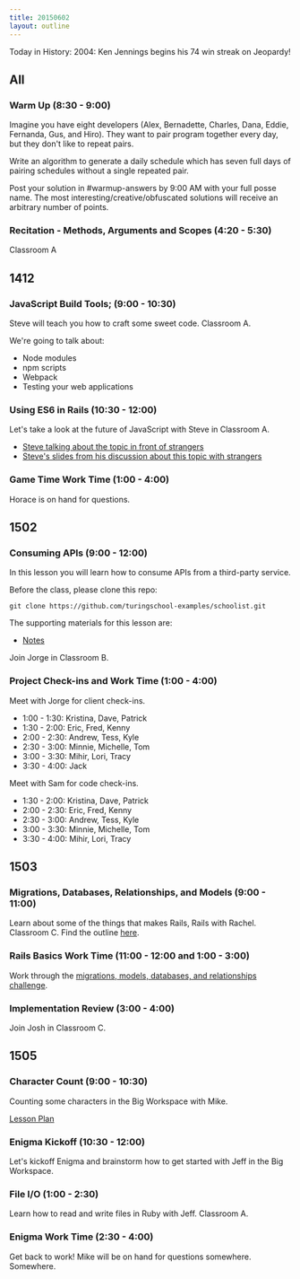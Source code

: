 ```yaml
---
title: 20150602
layout: outline
---
```


Today in History: 2004: Ken Jennings begins his 74 win streak on Jeopardy!

## All

### Warm Up (8:30 - 9:00)

Imagine you have eight developers (Alex, Bernadette, Charles, Dana, Eddie, Fernanda, Gus, and Hiro). They want to pair program together every day, but they don't like to repeat pairs.

Write an algorithm to generate a daily schedule which has seven full days of pairing schedules without a single repeated pair.

Post your solution in #warmup-answers by 9:00 AM with your full posse name.
The most interesting/creative/obfuscated solutions will receive an arbitrary number of points.

### Recitation - Methods, Arguments and Scopes (4:20 - 5:30)

Classroom A


## 1412

### JavaScript Build Tools; (9:00 - 10:30)

Steve will teach you how to craft some sweet code. Classroom A.

We're going to talk about:

* Node modules
* npm scripts
* Webpack
* Testing your web applications

### Using ES6 in Rails (10:30 - 12:00)

Let's take a look at the future of JavaScript with Steve in Classroom A.

* [Steve talking about the topic in front of strangers](https://www.youtube.com/watch?v=Ayj1kgQNhAg)
* [Steve's slides from his discussion about this topic with strangers](https://speakerdeck.com/stevekinney/denverscript-es6-and-beyond)

### Game Time Work Time (1:00 - 4:00)

Horace is on hand for questions.


## 1502

### Consuming APIs (9:00 - 12:00)

In this lesson you will learn how to consume APIs from a third-party service.

Before the class, please clone this repo:

```
git clone https://github.com/turingschool-examples/schoolist.git
```

The supporting materials for this lesson are:

* [Notes](https://www.dropbox.com/s/uzqcgncc7omx58o/Turing%20-%20Consuming%20an%20API%20%28Notes%29.pages?dl=0)

Join Jorge in Classroom B.

### Project Check-ins and Work Time (1:00 - 4:00)

Meet with Jorge for client check-ins.

* 1:00 - 1:30: Kristina, Dave, Patrick
* 1:30 - 2:00: Eric, Fred, Kenny
* 2:00 - 2:30: Andrew, Tess, Kyle
* 2:30 - 3:00: Minnie, Michelle, Tom
* 3:00 - 3:30: Mihir, Lori, Tracy
* 3:30 - 4:00: Jack

Meet with Sam for code check-ins.

* 1:30 - 2:00: Kristina, Dave, Patrick
* 2:00 - 2:30: Eric, Fred, Kenny
* 2:30 - 3:00: Andrew, Tess, Kyle
* 3:00 - 3:30: Minnie, Michelle, Tom
* 3:30 - 4:00: Mihir, Lori, Tracy

## 1503

### Migrations, Databases, Relationships, and Models (9:00 - 11:00)

Learn about some of the things that makes Rails, Rails with Rachel. Classroom C. Find the outline [here](https://github.com/turingschool/lesson_plans/blob/master/ruby_02-web_applications_with_ruby/models_databases_relationships.markdown). 

### Rails Basics Work Time (11:00 - 12:00 and 1:00 - 3:00)

Work through the [migrations, models, databases, and relationships challenge](https://github.com/turingschool/challenges/blob/master/models_databases_relationships_routes_controllers_oh_my.markdown).

### Implementation Review (3:00 - 4:00)

Join Josh in Classroom C. 

## 1505

### Character Count (9:00 - 10:30)

Counting some characters in the Big Workspace with Mike.

[Lesson Plan](https://github.com/turingschool/lesson_plans/blob/master/ruby_01-object_oriented_programming_with_ruby/character_count.markdown)

### Enigma Kickoff (10:30 - 12:00)

Let's kickoff Enigma and brainstorm how to get started with Jeff in the Big Workspace.

### File I/O (1:00 - 2:30)

Learn how to read and write files in Ruby with Jeff. Classroom A.

### Enigma Work Time (2:30 - 4:00)

Get back to work! Mike will be on hand for questions somewhere. Somewhere.
